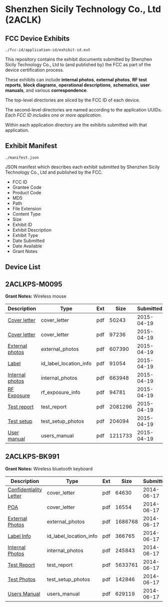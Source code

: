 # Shenzhen Sicily Technology Co., Ltd (2ACLK)
## FCC Device Exhibits

```
./fcc-id/application-id/exhibit-id.ext
```

This repository contains the exhibit documents submitted by Shenzhen Sicily Technology Co., Ltd to (and published by) the FCC as part of the device certification process.

These exhibits can include **internal photos**, **external photos**, **RF test reports**, **block diagrams**, **operational descriptions**, **schematics**, **user manuals**, and various **correspondence**.

The top-level directories are sliced by the FCC ID of each device.

The second-level directories are named according to the application UUIDs. *Each FCC ID includes one or more application.*

Within each application directory are the exhibits submitted with that application. 

## Exhibit Manifest

```
./manifest.json
```

JSON manifest which describes each exhibit submitted by Shenzhen Sicily Technology Co., Ltd and published by the FCC.

- FCC ID
- Grantee Code
- Product Code
- MD5
- Path
- File Extension
- Content Type
- Size
- Exhibit ID
- Exhibit Description
- Exhibit Type
- Date Submitted
- Date Available
- Grant Notes

## Device List
## 2ACLKPS-M0095
**Grant Notes:** Wireless mouse

| Description | Type | Ext | Size | Submitted | Available |
| ----------- | ---- | --- | ---- | --------- | --------- |
| [Cover letter](2ACLKPS-M0095/4beff3be1e3010da5cff706ebe1d26b3/2589316.pdf) | cover_letter | pdf | 50243 | 2015-04-19 | 2015-04-19 |
| [Cover letter](2ACLKPS-M0095/4beff3be1e3010da5cff706ebe1d26b3/2589317.pdf) | cover_letter | pdf | 97236 | 2015-04-19 | 2015-04-19 |
| [External photos](2ACLKPS-M0095/4beff3be1e3010da5cff706ebe1d26b3/2589318.pdf) | external_photos | pdf | 607390 | 2015-04-19 | 2015-04-19 |
| [Label](2ACLKPS-M0095/4beff3be1e3010da5cff706ebe1d26b3/2589319.pdf) | id_label_location_info | pdf | 91054 | 2015-04-19 | 2015-04-19 |
| [Internal photos](2ACLKPS-M0095/4beff3be1e3010da5cff706ebe1d26b3/2589320.pdf) | internal_photos | pdf | 663948 | 2015-04-19 | 2015-04-19 |
| [RF Exposure](2ACLKPS-M0095/4beff3be1e3010da5cff706ebe1d26b3/2589322.pdf) | rf_exposure_info | pdf | 94781 | 2015-04-19 | 2015-04-19 |
| [Test report](2ACLKPS-M0095/4beff3be1e3010da5cff706ebe1d26b3/2589324.pdf) | test_report | pdf | 2081296 | 2015-04-19 | 2015-04-19 |
| [Test setup](2ACLKPS-M0095/4beff3be1e3010da5cff706ebe1d26b3/2589325.pdf) | test_setup_photos | pdf | 204094 | 2015-04-19 | 2015-04-19 |
| [User manual](2ACLKPS-M0095/4beff3be1e3010da5cff706ebe1d26b3/2589326.pdf) | users_manual | pdf | 1211733 | 2015-04-19 | 2015-04-19 |
## 2ACLKPS-BK991
**Grant Notes:** Wireless bluetooth keyboard

| Description | Type | Ext | Size | Submitted | Available |
| ----------- | ---- | --- | ---- | --------- | --------- |
| [Confidentiality Letter](2ACLKPS-BK991/0c635ad90cc8efffe3a0b06120e1ee73/2297928.pdf) | cover_letter | pdf | 64630 | 2014-06-17 | 2014-06-17 |
| [POA](2ACLKPS-BK991/0c635ad90cc8efffe3a0b06120e1ee73/2297932.pdf) | cover_letter | pdf | 16554 | 2014-06-17 | 2014-06-17 |
| [External Photos](2ACLKPS-BK991/0c635ad90cc8efffe3a0b06120e1ee73/2297929.pdf) | external_photos | pdf | 1686768 | 2014-06-17 | 2014-06-17 |
| [Label Info](2ACLKPS-BK991/0c635ad90cc8efffe3a0b06120e1ee73/2297931.pdf) | id_label_location_info | pdf | 366765 | 2014-06-17 | 2014-06-17 |
| [Internal Photos](2ACLKPS-BK991/0c635ad90cc8efffe3a0b06120e1ee73/2297930.pdf) | internal_photos | pdf | 245843 | 2014-06-17 | 2014-06-17 |
| [Test Report](2ACLKPS-BK991/0c635ad90cc8efffe3a0b06120e1ee73/2297933.pdf) | test_report | pdf | 5633761 | 2014-06-17 | 2014-06-17 |
| [Test Photos](2ACLKPS-BK991/0c635ad90cc8efffe3a0b06120e1ee73/2297934.pdf) | test_setup_photos | pdf | 142846 | 2014-06-17 | 2014-06-17 |
| [Users Manual](2ACLKPS-BK991/0c635ad90cc8efffe3a0b06120e1ee73/2297935.pdf) | users_manual | pdf | 629119 | 2014-06-17 | 2014-06-17 |
